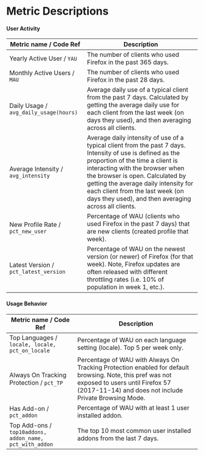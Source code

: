 # Metric Descriptions

#### User Activity

| Metric name / Code Ref | Description |
|------------------------------|-------------|
| Yearly Active User / `YAU` | The number of clients who used Firefox in the past 365 days. |
| Monthly Active Users / `MAU` | The number of clients who used Firefox in the past 28 days. |
| Daily Usage / `avg_daily_usage(hours)` | Average daily use of a typical client from the past 7 days. Calculated by getting the average daily use for each client from the last week (on days they used), and then averaging across all clients. |
| Average Intensity / `avg_intensity` | Average daily intensity of use of a typical client from the past 7 days. Intensity of use is defined as the proportion of the time a client is interacting with the browser when the browser is open. Calculated by getting the average daily intensity for each client from the last week (on days they used), and then averaging across all clients. |
| New Profile Rate / `pct_new_user` | Percentage of WAU (clients who used Firefox in the past 7 days) that are new clients (created profile that week). |
| Latest Version / `pct_latest_version` | Percentage of WAU on the newest version (or newer) of Firefox (for that week). Note, Firefox updates are often released with different throttling rates (i.e. 10% of population in week 1, etc.). |

#### Usage Behavior

| Metric name / Code Ref | Description |
|------------------------------|-------------|
| Top Languages / `locale, locale, pct_on_locale` | Percentage of WAU on each language setting (locale). Top 5 per week only. |
| Always On Tracking Protection / `pct_TP` | Percentage of WAU with Always On Tracking Protection enabled for default browsing. Note, this pref was not exposed to users until Firefox 57 (2017-11-14) and does not include Private Browsing Mode. | 
| Has Add-on / `pct_addon` | Percentage of WAU with at least 1 user installed addon. | 
| Top Add-ons / `top10addons, addon_name, pct_with_addon` | The top 10 most common user installed addons from the last 7 days. |




